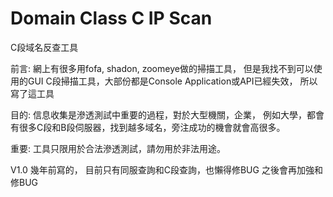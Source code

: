 # Domain  Class C IP Scan
C段域名反查工具

前言:
網上有很多用fofa, shadon, zoomeye做的掃描工具，
但是我找不到可以使用的GUI C段掃描工具，大部份都是Console Application或API已經失效，
所以寫了這工具

目的:
信息收集是滲透測試中重要的過程，對於大型機關，企業，
例如大學，都會有很多C段和B段伺服器，找到越多域名，旁注成功的機會就會高很多。

重要:
工具只限用於合法滲透測試，請勿用於非法用途。

V1.0
幾年前寫的，
目前只有同服查詢和C段查詢，也懶得修BUG
之後會再加強和修BUG

